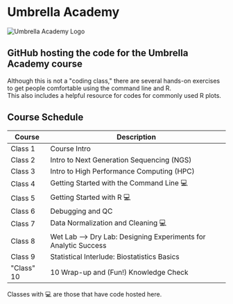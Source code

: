 # Umbrella Academy
![Umbrella Academy Logo](https://github.com/user-attachments/assets/1004db95-2f50-42dc-ad2d-614481d5e93b)
## GitHub hosting the code for the Umbrella Academy course

Although this is not a "coding class," there are several hands-on exercises to get people comfortable using the command line and R.  
This also includes a helpful resource for codes for commonly used R plots.

## Course Schedule
| Course    | Description |
| -------- | ------- |
| Class 1  | Course Intro    |
| Class 2 | Intro to Next Generation Sequencing (NGS)     |
| Class 3    | Intro to High Performance Computing (HPC)    |
| Class 4  | Getting Started with the Command Line 💻    |
| Class 5 | Getting Started with R 💻     |
| Class 6    | Debugging and QC   |
| Class 7    | Data Normalization and Cleaning 💻    |
| Class 8  | Wet Lab —> Dry Lab: Designing Experiments for Analytic Success    |
| Class 9 | Statistical Interlude: Biostatistics Basics     |
| "Class" 10    | 10 Wrap-up and (Fun!) Knowledge Check    |

Classes with 💻 are those that have code hosted here.

